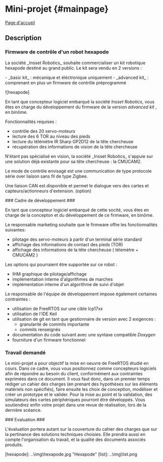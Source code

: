 Mini-projet 								{#mainpage}
========================================================
[Page d'accueil](../Rapport_Waquet-Dhalluin.html)
## Description ## 
### Firmware de contrôle d'un robot hexapode ###
<p>
La société _Insset Robotics_ souhaite commercialiser un kit robotique hexapode destiné au grand public. Le kit sera vendu en 2 versions :
</p>
- _basic kit_ : mécanique et éléctronique uniquement
- _advanced kit_ : comprenant en plus un firmware de contrôle préprogrammé

![hexapode]

En tant que concepteur logiciel embarqué la société _Insset Robotics_, vous êtes en charge du développement du firmware de la version _advanced kit_
, en binôme.

Fonctionnalités requises :

- contrôle des 20 servo-moteurs
- lecture des 6 TOR au niveau des pieds
- lecture du télémètre IR Sharp GP2D12 de la tête chercheuse
- récupération des informations de vision de la tête chercheuse
<p>
N'étant pas spécialisé en vision, la société _Insset Robotics_ s'appuie sur une solution déjà existante pour sa tête chercheuse : la CMUCAM2.

Le mode de contrôle envisagé est une communication de type protocole série over liaison sans fil de type Zigbee.

Une liaison CAN est disponible et permet le dialogue vers des cartes et capteurs/actionneurs d'extension. (option)
</p>
### Cadre de développement ###

En tant que concepteur logiciel embarqué de cette socité, vous êtes en charge de la concepton et du développement de ce firmware, en binôme.

Le responsable marketing souhaite que le firmware offre les fonctionnalités suivantes: 

- pilotage des servo-moteurs à partir d'un terminal série standard
- affichage des informations de contact des pieds (TOR)
- affichage des informations de la tête chercheuse ( télemètre + CMUCAM2 )

Les options qui pourraient être supportée sur ce robot :

- IHM graphique de pilotage/affichage 
- implémentation interne d'algorithmes de marches 
- implémentation interne d'un algorithme de suivi d'objet

Le responsable de l'équipe de développement impose également certaines contraintes :

- utilisation de FreeRTOS sur une cible lcp17xx
- utilisation de l'IDE Keil
- utilisation de git en tant que gestionnaire de version avec 2 exigences :
	+ granularité de commits importante
	+ commits renseignés
- documentation du code suivant avec une syntaxe compatible _Doxygen_
- fourniture d'un firmware fonctionnel

### Travail demandé ###
<p>
Le mini-projet a pour objectif la mise en oeuvre de FreeRTOS étudié en cours. Dans ce cadre, vous vous positionnez comme concepteurs logiciels
afin de répondre au besoin du client, conformément aux contraintes exprimées dans ce document. Il vous faut donc, dans un premier temps rédiger
un cahier des charges (en prenant des hypothèses sur les éléments matériels non spécifiés), faire ensuite les choix de conception, modéliser et
créer un prototype et le valider. Pour la mise au point et la validation, des simulateurs des cartes périphériques pourront être développés. 
Vous soutiendrez enfin votre projet dans une revue de réalisation, lors de la dernière scéance.
</p>
### Evaluation ###
<p>
L'évaluation portera autant sur la couverture du cahier des charges que sur la pertinance des solutions techniques choisies. Elle prendra aussi
en compte l'organisation du travail, et la qualité des documents associés produits.
</p>
[hexapode]: ..\img\hexapode.jpg "Hexapode"
[list]: ..\img\list.png 

